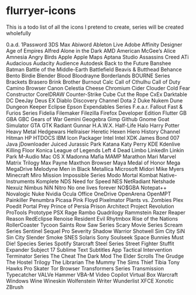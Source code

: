 flurryer-icons
==============

This is a todo list of all the icons I pretend to create,
series will be created wholefully

0.a.d.
1Password
3DS Max
Abiword
Ableton Live
Adobe
Affinity Designer
Age of Empires
Alfred
Alone in the Dark
AMD
American McGee’s Alice
Amnesia
Angry Birds
Apple
Apple Maps
Aptana Studio
Assassins Creed
ATi
Audacious
Audacity
Audience
Autodesk
Back to the Future
Banshee
Batman
Battle of the Middle-Earth
Battlefield
Beavis & Butthead
Behance
Bento
Birdie
Blender
Blood
Bloodrayne
Borderlands
BOURNE Series
Brackets
Brasero
Brink
Brother
Burnout
Calc
Call of Cthulhu
Call of Duty
Camino Browser
Canon
Celestia
Cheese
Chromium
Cider
Clouder
Cold Fear
Constructor
CorelDRAW
Counter-Strike
Cube
Cut the Rope
CxEx
Darktable
DC
DeeJay
Deus EX
Diablo
Discovery Channel
Dota 2
Duke Nukem
Dune
Dungeon Keeper
Eclipse
Epson
Expendables Series
F.e.a.r.
Fallout
Fast & Furios Series
Fidelia
Filemaker
Filezilla
Firefox Developer Edition
Flutter
GB
GBA
GBC
Gears of War
Gemini
Geogebra
Gimp
Github
Gnome
Goat Simulator
GTA
GTK Radiant
Gunnar
H.A.W.X.
Half-Life
Halo
Harry Potter
Heavy Metal
Hedgewars
Hellraiser
Heretic
Hexen
Hiero
History Channel
Hitman
HP
HTDOCS
IBM
Icon Packager
Intel
Intel XDK
James Bond 007
Java
jDownloader
Juiced
Jurassic Park
Katana
Katy Perry
KDE
Kdenlive
Killing Floor
Konica
League of Legends
Left 4 Dead
Limbo
LinkedIn
Linkin Park
M-Audio
Mac OS X
Madonna
Mafia
MAMP
Marathon
Mari
Marvel
Matrix Trilogy
Max Payne
Maxthon Browser
Maya
Medal of Honor
Mega
MegaDrive
Melodyne
Men in Black
Metallica
Microsoft
Midori
Mike Myers
Minecraft
Miro
Mission Impossible Series
Modo
Mortal Kombat
Native-Instruments Komplete
NDS
Need for Speed
NES
NetRadiant
Netshade
Nexuiz
Nimbus
NiN
Nitro
No one lives forever
NO$GBA
Notepat++
Novalogic
Nuke
Nvidia
Ocula
Office
OneDrive
OpenArena
OpenMPT
Painkiller
Penumbra
Picasa
Pink Floyd
Pixelmator
Plants vs. Zombies
Plex
Poedit
Portal
Prey
Prince of Persia
Prison Architect
Project Revolution
ProTools
Prototype
PSX
Rage
Rambo Quadrilogy
Rammstein
Razer
Reaper
Reason
RedEclipse
Renoise
Resident Evil
Rhytmbox
Rise of the Nations
RollerCoaster Tycoon
Saints Row
Saw Series
Scary Movie Series
Scream Series
Sentinel
Sequel Pro
Severity
Shadow Warrior
Shotwell
Sim City
SiN
Sin City
Slender
Smoke
SNES
Solaris
Sony
Soulseek
Space Bunnies Must Die!
Species Series
Spotify
Starcraft
Steel Series
Street Fighter
Stuffit Expander
Subject 17
Sublime Text
Subtitles App
Tactical Intervention
Terminator Series
The Cheat
The Dark Mod
The Elder Scrolls
The Grudge
The Hostel Trilogy
The Librarian
The Mummy
The Sims
Thief
Tibia
Tony Hawks Pro Skater
Tor Browser
Transformers Series
Transmission
Typecatcher
VALVe Hammer
VBA-M
Video Copilot
Virtual Box
Warcraft
Windows
Wine
Wineskin
Wolfenstein
Writer
Wunderlist
XFCE
Xonotic
ZBrush